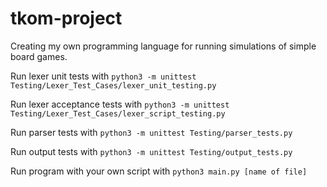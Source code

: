 # tkom-project

Creating my own programming language for running simulations of simple board games.

Run lexer unit tests with
```python3 -m unittest Testing/Lexer_Test_Cases/lexer_unit_testing.py```

Run lexer acceptance tests with
```python3 -m unittest Testing/Lexer_Test_Cases/lexer_script_testing.py```

Run parser tests with
```python3 -m unittest Testing/parser_tests.py```

Run output tests with
```python3 -m unittest Testing/output_tests.py```

Run program with your own script with
```python3 main.py [name of file]```